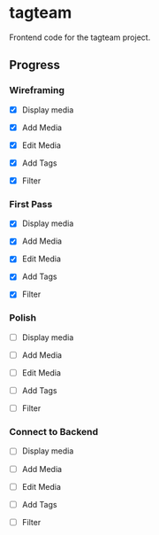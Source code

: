 # tagteam

Frontend code for the tagteam project.

## Progress

### Wireframing
- [x] Display media

- [x] Add Media

- [x] Edit Media

- [x] Add Tags

- [x] Filter

### First Pass
- [x] Display media

- [x] Add Media

- [x] Edit Media

- [x] Add Tags

- [x] Filter

### Polish
- [ ] Display media

- [ ] Add Media

- [ ] Edit Media

- [ ] Add Tags

- [ ] Filter

### Connect to Backend
- [ ] Display media

- [ ] Add Media

- [ ] Edit Media

- [ ] Add Tags

- [ ] Filter
